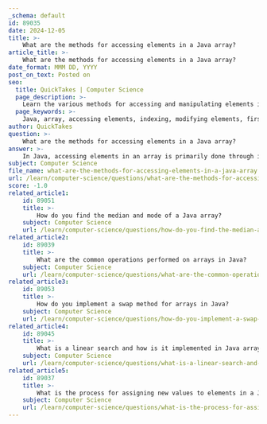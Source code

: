 ```yaml
---
_schema: default
id: 89035
date: 2024-12-05
title: >-
    What are the methods for accessing elements in a Java array?
article_title: >-
    What are the methods for accessing elements in a Java array?
date_format: MMM DD, YYYY
post_on_text: Posted on
seo:
  title: QuickTakes | Computer Science
  page_description: >-
    Learn the various methods for accessing and manipulating elements in a Java array, including indexing, modifying values, and using the Arrays class.
  page_keywords: >-
    Java, array, accessing elements, indexing, modifying elements, first and last elements, methods, random access, java.util.Arrays
author: QuickTakes
question: >-
    What are the methods for accessing elements in a Java array?
answer: >-
    In Java, accessing elements in an array is primarily done through index-based access. Here are the key methods and concepts related to accessing elements in a Java array:\n\n1. **Indexing**: Each element in a Java array is accessed using its index, which is zero-based. This means that the first element is at index 0, the second element is at index 1, and so on. For example, if you have an array defined as follows:\n   ```java\n   String[] cars = {"Volvo", "BMW", "Ford"};\n   ```\n   You can access the first element using `cars[0]`, which would return "Volvo".\n\n2. **Accessing Elements**: To access an element, you simply refer to the array name followed by the index in square brackets. For example:\n   ```java\n   String firstCar = cars[0]; // Accesses the first element\n   String secondCar = cars[1]; // Accesses the second element\n   ```\n\n3. **Modifying Elements**: You can also modify the elements of an array using their index. For instance:\n   ```java\n   cars[1] = "Audi"; // Changes the second element from "BMW" to "Audi"\n   ```\n\n4. **Accessing the First and Last Elements**: To get the first element, you use index 0, and to get the last element, you can use `arrayName[array.length - 1]`. For example:\n   ```java\n   String lastCar = cars[cars.length - 1]; // Accesses the last element\n   ```\n\n5. **Using Methods**: You can pass arrays to methods to access their elements. For example:\n   ```java\n   public void printFirstElement(String[] array) {\n       System.out.println(array[0]); // Accesses the first element of the passed array\n   }\n   ```\n\n6. **Random Access**: Arrays allow for random access, meaning you can directly access any element using its index, which provides fast retrieval and modification capabilities.\n\n7. **Java Arrays Class**: The `java.util.Arrays` class provides static methods that can be used to perform operations on arrays, such as sorting and searching, but it does not change the way you access elements directly.\n\nBy mastering these techniques, you can effectively manipulate and retrieve data stored in Java arrays, enhancing your programming capabilities.
subject: Computer Science
file_name: what-are-the-methods-for-accessing-elements-in-a-java-array.md
url: /learn/computer-science/questions/what-are-the-methods-for-accessing-elements-in-a-java-array
score: -1.0
related_article1:
    id: 89051
    title: >-
        How do you find the median and mode of a Java array?
    subject: Computer Science
    url: /learn/computer-science/questions/how-do-you-find-the-median-and-mode-of-a-java-array
related_article2:
    id: 89039
    title: >-
        What are the common operations performed on arrays in Java?
    subject: Computer Science
    url: /learn/computer-science/questions/what-are-the-common-operations-performed-on-arrays-in-java
related_article3:
    id: 89053
    title: >-
        How do you implement a swap method for arrays in Java?
    subject: Computer Science
    url: /learn/computer-science/questions/how-do-you-implement-a-swap-method-for-arrays-in-java
related_article4:
    id: 89045
    title: >-
        What is a linear search and how is it implemented in Java arrays?
    subject: Computer Science
    url: /learn/computer-science/questions/what-is-a-linear-search-and-how-is-it-implemented-in-java-arrays
related_article5:
    id: 89037
    title: >-
        What is the process for assigning new values to elements in a Java array?
    subject: Computer Science
    url: /learn/computer-science/questions/what-is-the-process-for-assigning-new-values-to-elements-in-a-java-array
---
```


&nbsp;